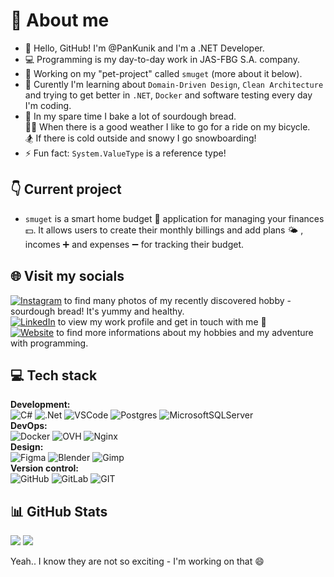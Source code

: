 # 💫 About me
- 👋 Hello, GitHub! I'm @PanKunik and I'm a .NET Developer.
- 💻 Programming is my day-to-day work in JAS-FBG S.A. company.
- 🔭 Working on my "pet-project" called `smuget` (more about it below).
- 🌱 Curently I'm learning about `Domain-Driven Design`, `Clean Architecture` and trying to get better in `.NET`, `Docker` and software testing every day I'm coding.
- 🍞 In my spare time I bake a lot of sourdough bread. <br /> 🚴‍♂️ When there is a good weather I like to go for a ride on my bicycle. <br /> 🏂 If there is cold outside and snowy I go snowboarding!
- ⚡ Fun fact: `System.ValueType` is a reference type!

## 👇 Current project

- `smuget` is a smart home budget 🏡 application for managing your finances 💵. It allows users to create their monthly billings and add plans 🌤️ , incomes ➕ and expenses ➖ for tracking their budget.

## 🌐 Visit my socials
[![Instagram](https://img.shields.io/badge/Instagram-%23E4405F.svg?logo=Instagram&logoColor=white)](https://instagram.com/https://www.instagram.com/pankunik) to find many photos of my recently discovered hobby - sourdough bread! It's yummy and healthy. \
[![LinkedIn](https://img.shields.io/badge/LinkedIn-%230077B5.svg?logo=linkedin&logoColor=white)](https://linkedin.com/in/https://pl.linkedin.com/in/patryk-kunicki-a551401a9) to view my work profile and get in touch with me 🙂 \
[![Website](https://img.shields.io/badge/Website-512BD4?logo=blazor)](https://pankunik.pl) to find more informations about my hobbies and my adventure with programming.

## 💻 Tech stack

**Development:** \
![C#](https://img.shields.io/badge/c%23-%23239120.svg?style=for-the-badge&logo=c-sharp&logoColor=white)
![.Net](https://img.shields.io/badge/.NET-5C2D91?style=for-the-badge&logo=.net&logoColor=white)
![VSCode](https://img.shields.io/badge/VSCode-007ACC?style=for-the-badge&logo=visualstudiocode&logoColor=white)
![Postgres](https://img.shields.io/badge/postgres-%23316192.svg?style=for-the-badge&logo=postgresql&logoColor=white)
![MicrosoftSQLServer](https://img.shields.io/badge/Microsoft%20SQL%20Server-CC2927?style=for-the-badge&logo=microsoft%20sql%20server&logoColor=white) \
**DevOps:** \
![Docker](https://img.shields.io/badge/Docker-2496ED?style=for-the-badge&logo=docker&logoColor=white)
![OVH](https://img.shields.io/badge/OVH-123F6D?style=for-the-badge&logo=ovh&logoColor=white)
![Nginx](https://img.shields.io/badge/Nginx-009639?style=for-the-badge&logo=nginx&logoColor=white) \
**Design:** \
![Figma](https://img.shields.io/badge/Figma-F24E1E?style=for-the-badge&logo=figma&logoColor=white)
![Blender](https://img.shields.io/badge/Blender-E87D0D?style=for-the-badge&logo=blender&logoColor=white)
![Gimp](https://img.shields.io/badge/GIMP-5C5543?style=for-the-badge&logo=gimp&logoColor=white) \
**Version control:** \
![GitHub](https://img.shields.io/badge/GitHub-181717?style=for-the-badge&logo=github&logoColor=white)
![GitLab](https://img.shields.io/badge/GitLab-FC6D26?style=for-the-badge&logo=gitlab&logoColor=white)
![GIT](https://img.shields.io/badge/Git-fc6d26?style=for-the-badge&logo=git&logoColor=white)

## 📊 GitHub Stats
![](https://github-readme-stats.vercel.app/api?username=pankunik&theme=dark&hide_border=true&include_all_commits=true&count_private=true)
![](https://github-readme-streak-stats.herokuapp.com/?user=pankunik&theme=dark&hide_border=true)

Yeah.. I know they are not so exciting - I'm working on that 😄
